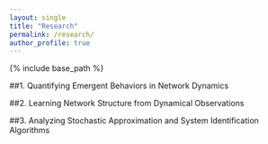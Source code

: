 ```yaml
---
layout: single
title: "Research"
permalink: /research/
author_profile: true
---
```


{% include base_path %}


<!-- {% for post in site.portfolio %}
  {% include archive-single.html %}
{% endfor %} -->


##1. Quantifying Emergent Behaviors in Network Dynamics

##2. Learning Network Structure from Dynamical Observations

##3. Analyzing Stochastic Approximation and System Identification Algorithms
